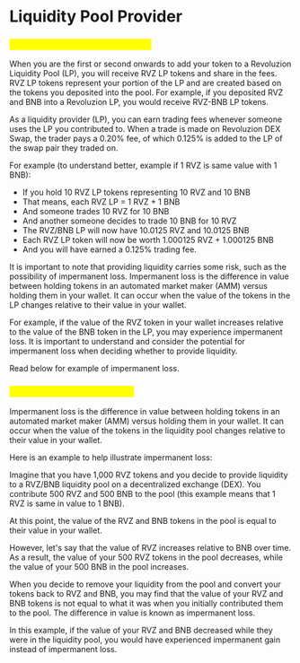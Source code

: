 # Liquidity Pool Provider

### <mark style="color:yellow;">What is Liquidity Pool Provider?</mark>

When you are the first or second onwards to add your token to a Revoluzion Liquidity Pool (LP), you will receive RVZ LP tokens and share in the fees. RVZ LP tokens represent your portion of the LP and are created based on the tokens you deposited into the pool. For example, if you deposited RVZ and BNB into a Revoluzion LP, you would receive RVZ-BNB LP tokens.

As a liquidity provider (LP), you can earn trading fees whenever someone uses the LP you contributed to. When a trade is made on Revoluzion DEX Swap, the trader pays a 0.20% fee, of which 0.125% is added to the LP of the swap pair they traded on.&#x20;

For example (to understand better, example if 1 RVZ is same value with 1 BNB):&#x20;

* If you hold 10 RVZ LP tokens representing 10 RVZ and 10 BNB
* That means, each RVZ LP = 1 RVZ + 1 BNB
* And someone trades 10 RVZ for 10 BNB
* And another someone decides to trade 10 BNB for 10 RVZ
* The RVZ/BNB LP will now have 10.0125 RVZ and 10.0125 BNB
* Each RVZ LP token will now be worth 1.000125 RVZ + 1.000125 BNB
* And you will have earned a 0.125% trading fee.

It is important to note that providing liquidity carries some risk, such as the possibility of impermanent loss. Impermanent loss is the difference in value between holding tokens in an automated market maker (AMM) versus holding them in your wallet. It can occur when the value of the tokens in the LP changes relative to their value in your wallet.&#x20;

For example, if the value of the RVZ token in your wallet increases relative to the value of the BNB token in the LP, you may experience impermanent loss. It is important to understand and consider the potential for impermanent loss when deciding whether to provide liquidity.

Read below for example of impermanent loss.

### <mark style="color:yellow;">What is Impermanent Loss?</mark>

Impermanent loss is the difference in value between holding tokens in an automated market maker (AMM) versus holding them in your wallet. It can occur when the value of the tokens in the liquidity pool changes relative to their value in your wallet.

Here is an example to help illustrate impermanent loss:

Imagine that you have 1,000 RVZ tokens and you decide to provide liquidity to a RVZ/BNB liquidity pool on a decentralized exchange (DEX). You contribute 500 RVZ and 500 BNB to the pool (this example means that 1 RVZ is same in value to 1 BNB).

At this point, the value of the RVZ and BNB tokens in the pool is equal to their value in your wallet.

However, let's say that the value of RVZ increases relative to BNB over time. As a result, the value of your 500 RVZ tokens in the pool decreases, while the value of your 500 BNB in the pool increases.

When you decide to remove your liquidity from the pool and convert your tokens back to RVZ and BNB, you may find that the value of your RVZ and BNB tokens is not equal to what it was when you initially contributed them to the pool. The difference in value is known as impermanent loss.

In this example, if the value of your RVZ and BNB decreased while they were in the liquidity pool, you would have experienced impermanent gain instead of impermanent loss.
